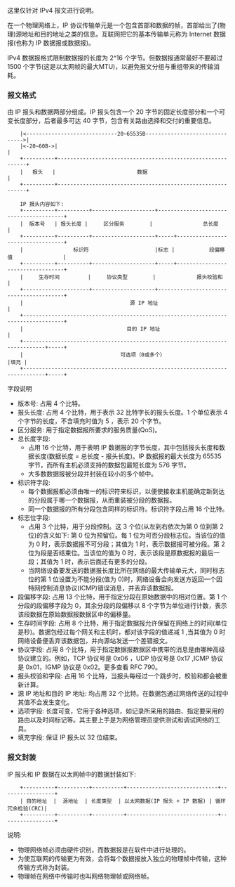 

这里仅针对 IPv4 报文进行说明。

在一个物理网络上，IP 协议传输单元是一个包含首部和数据的帧，首部给出了(物理)源地址和目的地址之类的信息。互联网把它的基本传输单元称为 Internet 数据报(也称为 IP 数据报或数据报)。

IPv4 数据报格式限制数据报的长度为 2^16 个字节。但数据报通常最好不要超过 1500 个字节(这是以太网帧的最大MTU)，以避免报文分组与重组带来的传输消耗。



### 报文格式

由 IP 报头和数据两部分组成。IP 报头包含一个 20 字节的固定长度部分和一个可变长度部分，后者最多可达 40 字节，包含有关路由选择和交付的重要信息。
```shell
    |<-----------------------------20~65535B------------------------------->|
    |<-20~60B->|                                                            |
    +----------+------------------------------------------------------------+
    |   报头   |                          数据                              |
    +----------+------------------------------------------------------------+

    IP 报头内容如下:
    +----------+----------+--------------------+----------------------------------------+
    |  版本号   | 报头长度 |     区分服务        |                总长度                   |
    +----------+----------+--------------------+-----+----------------------------------+
    |                标识符                     |标志 |           段偏移值                |
    +----------+----------+--------------------+-----+----------------------------------+
    |     生存时间         |     协议类型        |             报头校验和                  |
    +---------------------+--------------------+----------------------------------------+
    |                                  源 IP 地址                                        |
    +-----------------------------------------------------------------------------------+
    |                                 目的 IP 地址                                       |
    +-----------------------------------------------------------------------------+-----+
    |                               可选项（0或多个）                               |填充 |
    +-----------------------------------------------------------------------------+-----+
```
字段说明

* 版本号: 占用 4 个比特。
* 报头长度: 占用 4 个比特，用于表示 32 比特字长的报头长度。1 个单位表示 4 个字节的长度，不含填充时值为 5 ，表示 20 个字节。
* 区分服务: 用于指定数据报所要求的服务质量(QoS)。
* 总长度字段: 
    * 占用 16 个比特，用于表明 IP 数据报的字节长度，其中包括报头长度和数据长度(数据长度 = 总长度 - 报头长度)。IP 数据报的最大长度为 65535 字节，而所有主机必须支持的数据包最短长度为 576 字节。
    * 大多数数据报被分段并封装在较小的多个帧中。
* 标识符字段:
    * 每个数据报都必须由唯一的标识符来标识，以便使接收主机能确定新到达的分段属于哪一个数据报，从而重装被分段的数据报。
    * 同一个数据报的所有分段包含同样的标识符。标识符字段占用 16 个比特。
* 标志位字段:
    * 占用 3 个比特，用于分段控制。这 3 个位(从左到右依次为第 0 位到第 2 位)的含义如下: 第 0 位为预留位。每 1 位为可否分段标志位。当该位的值为 0 时，表示数据报不可分段；其值为 1 时，表示数据报可被分段。第 2 位为段是否结束位。当该位的值为 0 时，表示该段是原数据报的最后一段；其值为 1 时，表示后面还有更多的分段。
    * 当网络设备要发送的数据报长度比所在网络的最大传输单元大，同时标志位的第 1 位设置为不能分段(值为 0)时，网络设备会向发送方返回一个因特网控制消息协议(ICMP)错误消息，并丢弃该数据报。
* 段偏移字段: 占用 13 个比特，用于指定分段在原始数据中的相对位置。第 1 个分段的段偏移字段为 0，其余分段的段偏移以 8 个字节为单位进行计数，表示该段数据在原始数据报数据区中的偏移量。
* 生存时间字段: 占用 8 个比特，用于指定数据报允许保留在网络上的时间(单位是秒)。数据包经过每个网关和主机时，都对该字段的值递减 1 ,当其值为 0 时网络设备便丢弃该数据包，并向源站发送一个差错报文。
* 协议字段: 占用 8 个比特，用于指定数据报数据区中携带的消息是由哪种高级协议建立的。例如，TCP 协议号是 0x06 ，UDP 协议号是 0x17 ,ICMP 协议是 0x01，IGMP 协议是 0x02。更多查看 RFC 790。
* 报头校验和字段: 占用 16 个比特，当报头每经过一个跳步时，校验和都会被重新计算。
* 源 IP 地址和目的 IP 地址: 均占用 32 个比特。在数据包通过网络传送的过程中其值不会发生变化。
* 选项字段: 长度可变，它用于各种选项，如记录所采用的路由、指定要采用的路由以及时间标记等。其主要上手是为网络管理员提供测试和调试网络的工具。
* 填充字段: 保证 IP 报头以 32 位结束。


### 报文封装

IP 报头和 IP 数据在以太网帧中的数据封装如下:
```shell
    +----------+----------+----------+-----------------------------+-----------------+
    | 目的地址  |  源地址  | 长度类型  | 以太网数据(IP 报头 + IP 数据) | 循环冗余检验(CRC)|
    +----------+----------+----------+-----------------------------+-----------------+
```
说明:
* 物理网络帧必须由硬件识别，而数据报是在软件中进行处理的。
* 为使互联网的传输更为有效，会将每个数据报放入独立的物理帧中传输，这种传输方式称为封装。
* 物理帧在网络中传输时也叫网络物理帧或网络帧。
